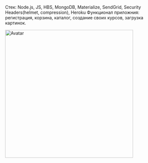 Стек: Node.js, JS, HBS, MongoDB, Materialize, SendGrid, Security Headers(helmet, compression), Heroku
Функционал приложния: регистрация, корзина, каталог, создание своих курсов, загрузка картинок.

<img width="413" alt="Avatar" src="https://user-images.githubusercontent.com/65825329/123351757-86ce9c80-d566-11eb-8578-81e382a5e5f5.PNG">
